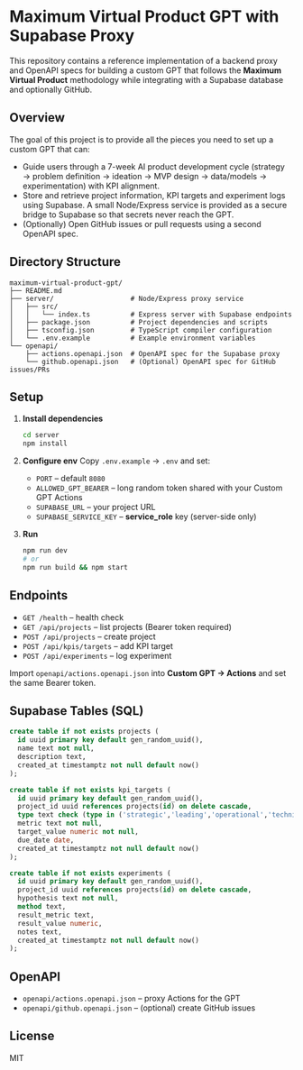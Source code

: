 # Maximum Virtual Product GPT with Supabase Proxy

This repository contains a reference implementation of a backend proxy and OpenAPI specs for building a custom GPT that follows the **Maximum Virtual Product** methodology while integrating with a Supabase database and optionally GitHub.

## Overview

The goal of this project is to provide all the pieces you need to set up a custom GPT that can:

- Guide users through a 7-week AI product development cycle (strategy → problem definition → ideation → MVP design → data/models → experimentation) with KPI alignment.
- Store and retrieve project information, KPI targets and experiment logs using Supabase. A small Node/Express service is provided as a secure bridge to Supabase so that secrets never reach the GPT.
- (Optionally) Open GitHub issues or pull requests using a second OpenAPI spec.

## Directory Structure

```
maximum-virtual-product-gpt/
├── README.md
├── server/                   # Node/Express proxy service
│   ├── src/
│   │   └── index.ts          # Express server with Supabase endpoints
│   ├── package.json          # Project dependencies and scripts
│   ├── tsconfig.json         # TypeScript compiler configuration
│   └── .env.example          # Example environment variables
└── openapi/
    ├── actions.openapi.json  # OpenAPI spec for the Supabase proxy
    └── github.openapi.json   # (Optional) OpenAPI spec for GitHub issues/PRs
```

## Setup

1. **Install dependencies**
   ```bash
   cd server
   npm install
   ```

2. **Configure env**
   Copy `.env.example` → `.env` and set:
   - `PORT` – default `8080`
   - `ALLOWED_GPT_BEARER` – long random token shared with your Custom GPT Actions
   - `SUPABASE_URL` – your project URL
   - `SUPABASE_SERVICE_KEY` – **service_role** key (server-side only)

3. **Run**
   ```bash
   npm run dev
   # or
   npm run build && npm start
   ```

## Endpoints

- `GET /health` – health check
- `GET /api/projects` – list projects (Bearer token required)
- `POST /api/projects` – create project
- `POST /api/kpis/targets` – add KPI target
- `POST /api/experiments` – log experiment

Import `openapi/actions.openapi.json` into **Custom GPT → Actions** and set the same Bearer token.

## Supabase Tables (SQL)

```sql
create table if not exists projects (
  id uuid primary key default gen_random_uuid(),
  name text not null,
  description text,
  created_at timestamptz not null default now()
);

create table if not exists kpi_targets (
  id uuid primary key default gen_random_uuid(),
  project_id uuid references projects(id) on delete cascade,
  type text check (type in ('strategic','leading','operational','technical','outcome')) not null,
  metric text not null,
  target_value numeric not null,
  due_date date,
  created_at timestamptz not null default now()
);

create table if not exists experiments (
  id uuid primary key default gen_random_uuid(),
  project_id uuid references projects(id) on delete cascade,
  hypothesis text not null,
  method text,
  result_metric text,
  result_value numeric,
  notes text,
  created_at timestamptz not null default now()
);
```

## OpenAPI

- `openapi/actions.openapi.json` – proxy Actions for the GPT
- `openapi/github.openapi.json` – (optional) create GitHub issues

## License

MIT
